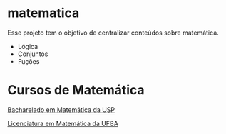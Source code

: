 # matematica

Esse projeto tem o objetivo de centralizar conteúdos sobre matemática.

- Lógica
- Conjuntos
- Fuções

# Cursos de Matemática

[Bacharelado em Matemática da USP](./Cursos/USP.md)

[Licenciatura em Matemática da UFBA](./Cursos/UFBA.md)

